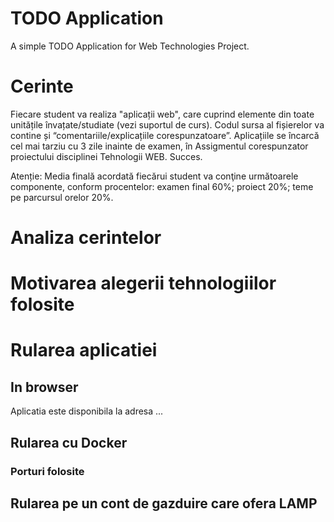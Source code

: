# TODO Application
A simple TODO Application for Web Technologies Project.

# Cerinte
Fiecare student va realiza "aplicații web", care cuprind elemente din toate unitățile învațate/studiate (vezi suportul de curs). Codul sursa al fișierelor va contine și “comentariile/explicațiile corespunzatoare”.
Aplicațiile se încarcă cel mai tarziu cu 3 zile inainte de examen, în Assigmentul corespunzator proiectului disciplinei Tehnologii WEB. Succes.

Atenție:  Media finală acordată fiecărui student va conţine următoarele componente, conform procentelor: examen final 60%; proiect 20%; teme pe parcursul orelor 20%.

# Analiza cerintelor

# Motivarea alegerii tehnologiilor folosite

# Rularea aplicatiei

## In browser
Aplicatia este disponibila la adresa ...

## Rularea cu Docker
### Porturi folosite

## Rularea pe un cont de gazduire care ofera LAMP
